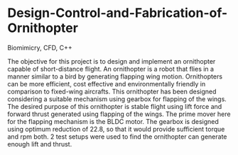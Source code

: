 # Design-Control-and-Fabrication-of-Ornithopter
Biomimicry, CFD, C++

The objective for this project is to design and implement an ornithopter capable of short-distance
flight. An ornithopter is a robot that flies in a manner similar to a bird by generating flapping
wing motion. Ornithopters can be more efficient, cost effective and environmentally friendly in
comparison to fixed-wing aircrafts. This ornithopter has been designed considering a suitable
mechanism using gearbox for flapping of the wings. The desired purpose of this ornithopter is
stable flight using lift force and forward thrust generated using flapping of the wings. The prime
mover here for the flapping mechanism is the BLDC motor. The gearbox is designed using
optimum reduction of 22.8, so that it would provide sufficient torque and rpm both. 2 test setups
were used to find the ornithopter can generate enough lift and thrust.
